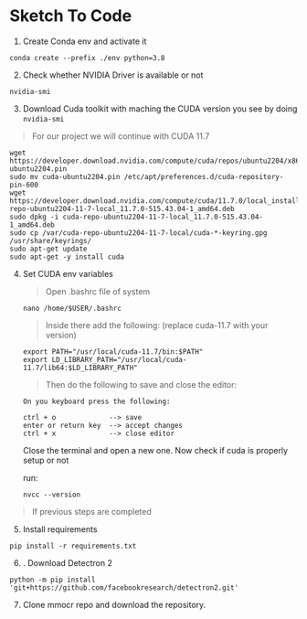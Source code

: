 # Sketch To Code


1. Create Conda env and activate it 

```
conda create --prefix ./env python=3.8
```

2. Check whether NVIDIA Driver is available or not

``` 
nvidia-smi 
```
3. Download Cuda toolkit with maching the CUDA version you see by doing `nvidia-smi`

> For our project we will continue with CUDA 11.7
```
wget https://developer.download.nvidia.com/compute/cuda/repos/ubuntu2204/x86_64/cuda-ubuntu2204.pin
sudo mv cuda-ubuntu2204.pin /etc/apt/preferences.d/cuda-repository-pin-600
wget https://developer.download.nvidia.com/compute/cuda/11.7.0/local_installers/cuda-repo-ubuntu2204-11-7-local_11.7.0-515.43.04-1_amd64.deb
sudo dpkg -i cuda-repo-ubuntu2204-11-7-local_11.7.0-515.43.04-1_amd64.deb
sudo cp /var/cuda-repo-ubuntu2204-11-7-local/cuda-*-keyring.gpg /usr/share/keyrings/
sudo apt-get update
sudo apt-get -y install cuda

```

4. Set CUDA env variables

    > Open .bashrc file of system
    ```
    nano /home/$USER/.bashrc
    ```
    > Inside there add the following: (replace cuda-11.7 with your version)

    ```
    export PATH="/usr/local/cuda-11.7/bin:$PATH"
    export LD_LIBRARY_PATH="/usr/local/cuda-11.7/lib64:$LD_LIBRARY_PATH"
    ```

    >Then do the following to save and close the editor:
    ```
    On you keyboard press the following: 

    ctrl + o             --> save 
    enter or return key  --> accept changes
    ctrl + x             --> close editor
    ```

    Close the terminal and open a new one. 
    Now check if cuda is properly setup or not

    run:
    ``` 
    nvcc --version
    ```

> If previous steps are completed

5. Install requirements

``` 
pip install -r requirements.txt 
```

6. . Download Detectron 2 

```
python -m pip install 'git+https://github.com/facebookresearch/detectron2.git'
```


7. Clone mmocr repo and download the repository.
